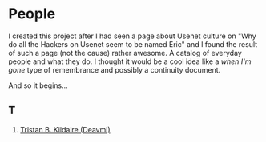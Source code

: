 People
======

I created this project after I had seen a page about Usenet culture on "Why do all the Hackers on Usenet seem to be named Eric" and I found the result of such a page (not the cause) rather awesome. A catalog of everyday people and what they do. I thought it would be a cool idea like a _when I'm gone_ type of remembrance and possibly a continuity document.

And so it begins...

## T

1. [Tristan B. Kildaire (Deavmi)](T/tristan_brice_kildaire.md)
